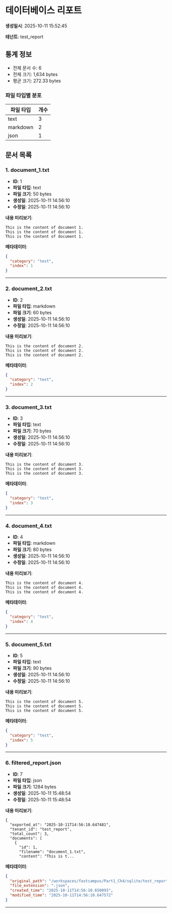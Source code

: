 # 데이터베이스 리포트

**생성일시**: 2025-10-11 15:52:45

**테넌트**: test_report

## 통계 정보

- 전체 문서 수: 6
- 전체 크기: 1,634 bytes
- 평균 크기: 272.33 bytes

### 파일 타입별 분포

| 파일 타입 | 개수 |
|----------|------|
| text | 3 |
| markdown | 2 |
| json | 1 |

## 문서 목록

### 1. document_1.txt

- **ID**: 1
- **파일 타입**: text
- **파일 크기**: 50 bytes
- **생성일**: 2025-10-11 14:56:10
- **수정일**: 2025-10-11 14:56:10

**내용 미리보기**:
```
This is the content of document 1.
This is the content of document 1.
This is the content of document 1.

```

**메타데이터**:
```json
{
  "category": "test",
  "index": 1
}
```

---

### 2. document_2.txt

- **ID**: 2
- **파일 타입**: markdown
- **파일 크기**: 60 bytes
- **생성일**: 2025-10-11 14:56:10
- **수정일**: 2025-10-11 14:56:10

**내용 미리보기**:
```
This is the content of document 2.
This is the content of document 2.
This is the content of document 2.

```

**메타데이터**:
```json
{
  "category": "test",
  "index": 2
}
```

---

### 3. document_3.txt

- **ID**: 3
- **파일 타입**: text
- **파일 크기**: 70 bytes
- **생성일**: 2025-10-11 14:56:10
- **수정일**: 2025-10-11 14:56:10

**내용 미리보기**:
```
This is the content of document 3.
This is the content of document 3.
This is the content of document 3.

```

**메타데이터**:
```json
{
  "category": "test",
  "index": 3
}
```

---

### 4. document_4.txt

- **ID**: 4
- **파일 타입**: markdown
- **파일 크기**: 80 bytes
- **생성일**: 2025-10-11 14:56:10
- **수정일**: 2025-10-11 14:56:10

**내용 미리보기**:
```
This is the content of document 4.
This is the content of document 4.
This is the content of document 4.

```

**메타데이터**:
```json
{
  "category": "test",
  "index": 4
}
```

---

### 5. document_5.txt

- **ID**: 5
- **파일 타입**: text
- **파일 크기**: 90 bytes
- **생성일**: 2025-10-11 14:56:10
- **수정일**: 2025-10-11 14:56:10

**내용 미리보기**:
```
This is the content of document 5.
This is the content of document 5.
This is the content of document 5.

```

**메타데이터**:
```json
{
  "category": "test",
  "index": 5
}
```

---

### 6. filtered_report.json

- **ID**: 7
- **파일 타입**: json
- **파일 크기**: 1284 bytes
- **생성일**: 2025-10-11 15:48:54
- **수정일**: 2025-10-11 15:48:54

**내용 미리보기**:
```
{
  "exported_at": "2025-10-11T14:56:10.647481",
  "tenant_id": "test_report",
  "total_count": 3,
  "documents": [
    {
      "id": 1,
      "filename": "document_1.txt",
      "content": "This is t...
```

**메타데이터**:
```json
{
  "original_path": "/workspaces/fastcampus/Part1_Ch4/sqlite/test_report/filtered_report.json",
  "file_extension": ".json",
  "created_time": "2025-10-11T14:56:10.650093",
  "modified_time": "2025-10-11T14:56:10.647572"
}
```

---

